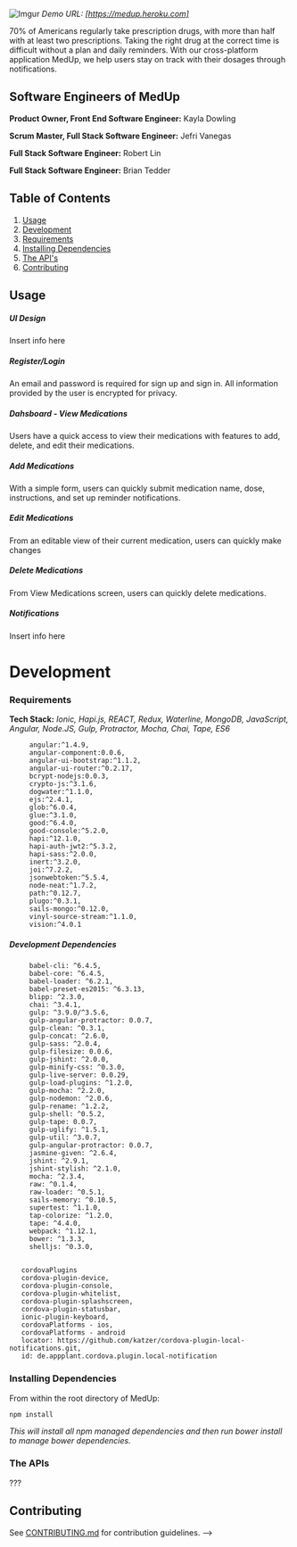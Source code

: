![Imgur](http://i.imgur.com/wXQbebg.png)
*Demo URL: [https://medup.heroku.com]*

70% of Americans regularly take prescription drugs, with more than half with at least two prescriptions.  Taking the right drug at the correct time is difficult without a plan and daily reminders. With our cross-platform application MedUp, we help users stay on track with their dosages through notifications.


## Software Engineers of MedUp

**Product Owner, Front End Software Engineer:** Kayla Dowling

**Scrum Master, Full Stack Software Engineer:** Jefri Vanegas

**Full Stack Software Engineer:** Robert Lin

**Full Stack Software Engineer:** Brian Tedder



## Table of Contents

1. [Usage](#Usage)
2. [Development](#development)
  1. [Requirements](#requirements)
  2. [Installing Dependencies](#installing-dependencies)
  3. [The API's](#the-apis)
4. [Contributing](#contributing)

## Usage

##### UI Design
Insert info here 

##### Register/Login

An email and password is required for sign up and sign in. All information provided by the user is encrypted for privacy.

##### Dahsboard - View Medications

Users have a quick access to view their medications with features to add, delete, and edit their medications. 

##### Add Medications

With a simple form, users can quickly submit medication name, dose, instructions, and set up reminder notifications. 

##### Edit Medications

From an editable view of their current medication, users can quickly make changes

##### Delete Medications

From View Medications screen, users can quickly  delete medications.


##### Notifications

Insert info here 



# Development

### Requirements
**Tech Stack:** *Ionic, Hapi.js, REACT, Redux, Waterline, MongoDB, JavaScript, Angular, Node.JS, Gulp, Protractor, Mocha, Chai, Tape, ES6*
```
     angular:^1.4.9,
     angular-component:0.0.6,
     angular-ui-bootstrap:^1.1.2,
     angular-ui-router:^0.2.17,
     bcrypt-nodejs:0.0.3,
     crypto-js:^3.1.6,
     dogwater:^1.1.0,
     ejs:^2.4.1,
     glob:^6.0.4,
     glue:^3.1.0,
     good:^6.4.0,
     good-console:^5.2.0,
     hapi:^12.1.0,
     hapi-auth-jwt2:^5.3.2,
     hapi-sass:^2.0.0,
     inert:^3.2.0,
     joi:^7.2.2,
     jsonwebtoken:^5.5.4,
     node-neat:^1.7.2,
     path:^0.12.7,
     plugo:^0.3.1,
     sails-mongo:^0.12.0,
     vinyl-source-stream:^1.1.0,
     vision:^4.0.1
```


##### Development Dependencies
```
     babel-cli: ^6.4.5,
     babel-core: ^6.4.5,
     babel-loader: ^6.2.1,
     babel-preset-es2015: ^6.3.13,
     blipp: ^2.3.0,
     chai: ^3.4.1,
     gulp: ^3.9.0/^3.5.6,
     gulp-angular-protractor: 0.0.7,
     gulp-clean: ^0.3.1,
     gulp-concat: ^2.6.0,
     gulp-sass: ^2.0.4,
     gulp-filesize: 0.0.6,
     gulp-jshint: ^2.0.0,
     gulp-minify-css: ^0.3.0,
     gulp-live-server: 0.0.29,
     gulp-load-plugins: ^1.2.0,
     gulp-mocha: ^2.2.0,
     gulp-nodemon: ^2.0.6,
     gulp-rename: ^1.2.2,
     gulp-shell: ^0.5.2,
     gulp-tape: 0.0.7,
     gulp-uglify: ^1.5.1,
     gulp-util: ^3.0.7,
     gulp-angular-protractor: 0.0.7, 
     jasmine-given: ^2.6.4,
     jshint: ^2.9.1,
     jshint-stylish: ^2.1.0,
     mocha: ^2.3.4,
     raw: ^0.1.4,
     raw-loader: ^0.5.1,
     sails-memory: ^0.10.5,
     supertest: ^1.1.0,
     tap-colorize: ^1.2.0,
     tape: ^4.4.0,
     webpack: ^1.12.1,
     bower: ^1.3.3,
     shelljs: ^0.3.0,


   cordovaPlugins
   cordova-plugin-device,
   cordova-plugin-console,
   cordova-plugin-whitelist,
   cordova-plugin-splashscreen,
   cordova-plugin-statusbar,
   ionic-plugin-keyboard,
   cordovaPlatforms - ios,
   cordovaPlatforms - android 
   locator: https://github.com/katzer/cordova-plugin-local-notifications.git,
   id: de.appplant.cordova.plugin.local-notification   
```
     




### Installing Dependencies

From within the root directory of MedUp:

```
npm install
```
*This will install all npm managed dependencies and then run bower install to manage bower dependencies.*

### The APIs

???

## Contributing

See [CONTRIBUTING.md](CONTRIBUTING.md) for contribution guidelines. -->